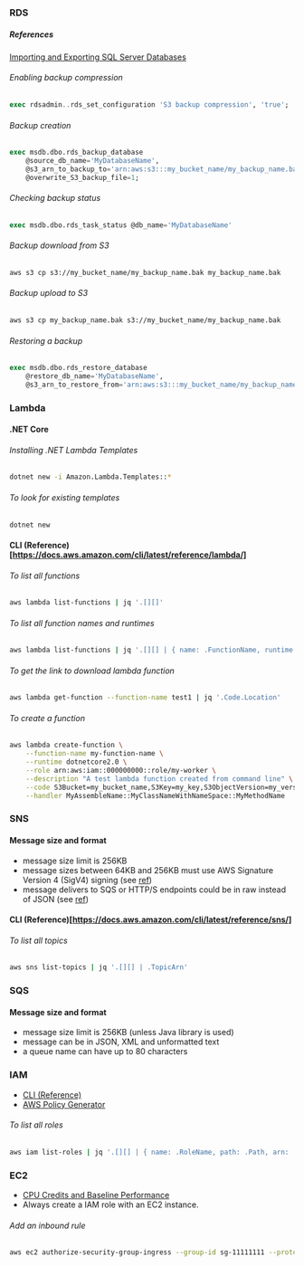 ### RDS

##### References

[Importing and Exporting SQL Server Databases](http://docs.aws.amazon.com/AmazonRDS/latest/UserGuide/SQLServer.Procedural.Importing.html)

###### Enabling backup compression

```sql
exec rdsadmin..rds_set_configuration 'S3 backup compression', 'true';
```

###### Backup creation

```sql
exec msdb.dbo.rds_backup_database
	@source_db_name='MyDatabaseName',
	@s3_arn_to_backup_to='arn:aws:s3:::my_bucket_name/my_backup_name.bak',
	@overwrite_S3_backup_file=1;
```

###### Checking backup status

```sql
exec msdb.dbo.rds_task_status @db_name='MyDatabaseName'
```

###### Backup download from S3

```sh
aws s3 cp s3://my_bucket_name/my_backup_name.bak my_backup_name.bak
```

###### Backup upload to S3

```sh
aws s3 cp my_backup_name.bak s3://my_bucket_name/my_backup_name.bak
```

###### Restoring a backup

```sql
exec msdb.dbo.rds_restore_database
	@restore_db_name='MyDatabaseName',
	@s3_arn_to_restore_from='arn:aws:s3:::my_bucket_name/my_backup_name.bak';
```

### Lambda

#### .NET Core

###### Installing .NET Lambda Templates

```sh
dotnet new -i Amazon.Lambda.Templates::*
```

###### To look for existing templates

```sh
dotnet new
```

#### CLI (Reference)[https://docs.aws.amazon.com/cli/latest/reference/lambda/]

###### To list all functions

```sh
aws lambda list-functions | jq '.[][]'
```

###### To list all function names and runtimes

```sh
aws lambda list-functions | jq '.[][] | { name: .FunctionName, runtime: .Runtime }'
```
###### To get the link to download lambda function

```sh
aws lambda get-function --function-name test1 | jq '.Code.Location'
```

###### To create a function

```sh
aws lambda create-function \
	--function-name my-function-name \
	--runtime dotnetcore2.0 \
	--role arn:aws:iam::000000000::role/my-worker \
	--description "A test lambda function created from command line" \
	--code S3Bucket=my_bucket_name,S3Key=my_key,S3ObjectVersion=my_version \
	--handler MyAssembleName::MyClassNameWithNameSpace::MyMethodName
```

### SNS

#### Message size and format

- message size limit is 256KB
- message sizes between 64KB and 256KB must use AWS Signature Version 4 (SigV4) signing (see [ref](https://docs.aws.amazon.com/sns/latest/dg/large-payload-raw-message.html))
- message delivers to SQS or HTTP/S endpoints could be in raw instead of JSON (see [ref](https://docs.aws.amazon.com/sns/latest/dg/large-payload-raw-message.html))

#### CLI (Reference)[https://docs.aws.amazon.com/cli/latest/reference/sns/]

###### To list all topics

```sh
aws sns list-topics | jq '.[][] | .TopicArn'
```

### SQS

#### Message size and format

- message size limit is 256KB (unless Java library is used)
- message can be in JSON, XML and unformatted text
- a queue name can have up to 80 characters

### IAM

- [CLI (Reference)](https://docs.aws.amazon.com/cli/latest/reference/iam/)
- [AWS Policy Generator](https://awspolicygen.s3.amazonaws.com/policygen.html)

###### To list all roles

```sh
aws iam list-roles | jq '.[][] | { name: .RoleName, path: .Path, arn: .Arn }'
```

### EC2

- [CPU Credits and Baseline Performance](https://docs.aws.amazon.com/AWSEC2/latest/UserGuide/t2-credits-baseline-concepts.html)
-	Always create a IAM role with an EC2 instance.

###### Add an inbound rule

```sh
aws ec2 authorize-security-group-ingress --group-id sg-11111111 --protocol tcp --port 1433 --cidr 123.123.123.123/24
```
